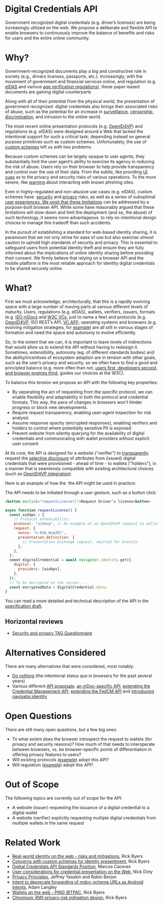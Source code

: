 # Digital Credentials API

Government recognized digital credentials (e.g. driver’s licenses) are being increasingly utilized on the web. We propose a deliberate and flexible API to enable browsers to continuously improve the balance of benefits and risks for users and the entire online community.

# Why?

Government-recognized documents play a big and constructive role in society (e.g., drivers licenses, passports, etc.). Increasingly, with the movement of government and financial services online, and regulation (e.g. [eIDAS](https://en.wikipedia.org/wiki/EIDAS) and various [age verification regulations](https://en.wikipedia.org/wiki/Age_verification_system)), these paper-based documents are gaining digital counterparts

Along with all of their potential from the physical world, the presentation of government recognized  digital credentials also brings their associated risks of abuse, such as the potential for an increase in [surveillance](https://github.com/w3cping/credential-considerations/blob/main/credentials-considerations.md#no-phoning-home), [censorship](https://github.com/w3cping/credential-considerations/blob/main/risks.md#censorship-and-reduction-in-access-to-free-information), [discrimination](https://github.com/w3cping/credential-considerations/blob/main/credentials-considerations.md#free-expression), and intrusion to the online world.

The most recent online presentation protocols (e.g. [OpenID4VP](https://openid.github.io/OpenID4VP/openid-4-verifiable-presentations-wg-draft.html)) and regulations (e.g. eIDAS) were designed around a Web that lacked the intentional support for such a critical task; depending instead on general purpose primitives such as custom schemes. Unfortunately, the use of [custom schemes](https://github.com/WICG/digital-identities/blob/main/custom-schemes.md#concerns-with-custom-schemes-for-identity-presentment) left us with two problems:

Because custom schemes can be largely opaque to user agents, they substantially limit the user agent’s ability to exercise its agency in reducing the risk of abuse. Users rely on their browser to help provide transparency and control over the use of their data. From the subtle, like providing [UI](https://chromium.googlesource.com/chromium/src/+/HEAD/docs/security/url_display_guidelines/url_display_guidelines.md) [cues](https://blog.chromium.org/2023/05/an-update-on-lock-icon.html) as to the privacy and security risks of various operations. To the more severe, like [warning](https://blog.google/products/chrome/google-chrome-safe-browsing-real-time/) about interacting with known phishing sites.

Even in highly-regulated and non-abusive use cases (e.g. eIDAS), custom schemes have  [security](https://github.com/WICG/digital-identities/blob/main/custom-schemes.md#can-wallets-limit-requests-to-secure-contexts) and [privacy](https://github.com/WICG/digital-identities/blob/main/custom-schemes.md#what-are-the-privacy-implications-of-a-wallet-accepting-custom-schemes) risks, as well as a series of suboptimal [user experiences. We posit that these limitations](https://github.com/WICG/digital-identities/blob/main/custom-schemes.md#user-experience-concerns) can be addressed by a purpose-built browser API. While some have reasonably argued that these limitations will slow-down and limit the deployment (and so, the abuse) of such technology, it seems more advantageous  to rely on intentional design choices to manage this tradeoff than such accidents. 

In the pursuit of establishing a standard for web-based identity sharing, it is paramount that we not only strive for ease of use but also exercise utmost caution to uphold high standards of security and privacy. This is essential to safeguard users from potential identity theft and ensure they are fully informed about the implications of online identity sharing before providing their consent. We firmly believe that relying on a browser API and the mobile platform is the most reliable approach for identity digital credentials to be shared securely online.


# What?

First we must acknowledge, architecturally, that this is a rapidly evolving space with a large number of moving parts at various different levels of maturity. Users, regulations (e.g. eIDAS), wallets, verifiers, issuers, formats (e.g. [ISO mDocs](https://www.iso.org/obp/ui/en/#iso:std:iso-iec:18013:-5:ed-1:v1:en) and [W3C VCs](https://verifiablecredentials.dev/), just to name a few) and protocols (e.g. [OpenID4VP](https://openid.github.io/OpenID4VP/openid-4-verifiable-presentations-wg-draft.html), ISO REST’s API, [VC API](https://github.com/w3c-ccg/vc-api)), operating systems and browsers (e.g. evolving mitigation strategies, for [example](https://docs.google.com/document/d/1L68tmNXCQXucsCV8eS8CBd_F9FZ6TNwKNOaFkA8RfwI/edit#heading=h.8gq5f7p3it8q)) are all still in various stages of formation and need the space and autonomy to evolve efficiently.

So, to the extent that we can, it is important to leave levels of indirections that would allow us to extend the API without having to redesign it. Sometimes, extensibility, autonomy (eg. of different standards bodies) and the ability/incentives of ecosystem adoption are in tension with other goals, such as the user’s privacy and security, so we often have to find a good and principled balance (e.g. more often than not, [users first, developers second, and browser engines third](https://www.w3.org/TR/design-principles/#priority-of-constituencies), guides our choices at the W3C). 

To balance this tension we propose an API with the following key properties:

- By separating the act of requesting from the specific protocol, we can enable flexibility and adaptability in both the protocol and credential formats. This way, the pace of changes in browsers won't hinder progress or block new developments.
- Require request transparency, enabling user-agent inspection for risk analysis
- Assume response opacity (encrypted responses), enabling verifiers and holders to control where potentially sensitive PII is exposed
- Prevent website from silently querying for the availability of digital credentials and communicating with wallet providers without explicit user consent 

At its core, the API is designed for a website ("verifier") to [transparently](https://github.com/w3cping/credential-considerations/blob/main/credentials-considerations.md#in-context-explanations) request the [selective disclosure](https://github.com/w3cping/credential-considerations/blob/main/credentials-considerations.md#selective-disclosure) of attributes from (issued) digital credentials that were provisioned - ahead of time - to wallets ("holders"), in a manner that is seamlessly compatible with existing architectural choices (such as [OpenID4VP integration](https://github.com/openid/OpenID4VP/issues/125)).

Here is an example of how the  the API might be used in practice:

The API needs to be initiated through a user gesture, such as a button click:

```html
<button onclick="requestLicense()">Request Driver's license<button>
```


```javascript
async function requestLicense() {
  const oid4pv = {
    // Protocol extensibility:
    protocol: "oid4vp", // An example of an OpenID4VP request to wallets. // Based on https://github.com/openid/OpenID4VP/issues/125
    request: {
      nonce: "n-0S6_WzA2Mj",
      presentation_definition: {
        // Presentation Exchange request, omitted for brevity
      },
    },
  };
  const digitalCredential = await navigator.identity.get({
    digital: {
      providers: [oid4pv],
    },
  });
  // To be decrypted on the server...
  const encryptedData = digitalCredential.data;
}
```

You can read a more detailed and technical description of the API in the [specification draft](https://wicg.github.io/digital-identities/).

## Horizontal reviews

* [Security and privacy TAG Questionnaire](horizontal-reviews/security-privacy.md)

# Alternatives Considered

There are many alternatives that were considered, most notably:

- [Do nothing](https://github.com/w3cping/credential-considerations/blob/main/risks.md#the-consequences-of-a-failure-to-act-are-as-valid-as-those-of-acting) (the intentional status quo in browsers for the past several years)
- Various different [API proposals](https://github.com/WICG/digital-identities/tree/main/proposals): [an mDoc-specific API](https://github.com/WICG/digital-identities/blob/main/proposals/mobile-document-request-api-proposal.md), [extending the Credential Management API](https://github.com/WICG/digital-identities/blob/main/proposals/digital-credential-proposal.md), [extending the FedCM API](https://github.com/WICG/digital-identities/blob/main/proposals/identity-credential-proposal.md) and [introducing navigator.identity](https://github.com/WICG/digital-identities/blob/main/proposals/navigator-identity-proposal.md)

# Open Questions

There are still many open questions, but a few big ones:

- To what extent does the browser introspect the request to wallets (for privacy and security reasons)? How much of that needs to interoperate between browsers, vs. be browser-specific points of differentiation in offering privacy features to users?
- Will existing protocols ([example](https://github.com/openid/OpenID4VP/issues/125)) adopt this API?
- Will regulation ([example](https://digital-strategy.ec.europa.eu/en/library/european-digital-identity-architecture-and-reference-framework-outline)) adopt this API?

# Out of Scope

The following topics are currently out of scope for the API:

- A website (issuer) requesting the issuance of a digital credential to a digital wallet
- A website (verifier) explicitly requesting multiple digital credentials from multiple wallets in the same request

# Related Work

- [Real-world identity on the web - risks and mitigations](https://github.com/w3cping/credential-considerations/blob/main/risks.md#the-consequences-of-a-failure-to-act-are-as-valid-as-those-of-acting), Rick Byers
- [Concerns with custom schemes for identity presentment](https://github.com/WICG/digital-identities/blob/main/custom-schemes.md), Rick Byers
- [Digital Credentials API Standards Position](https://github.com/WebKit/standards-positions/issues/332#issuecomment-2019400609), Marcos Caceres
- [User considerations for credential presentation on the Web](https://github.com/w3cping/credential-considerations/blob/main/credentials-considerations.md), Nick Doty
- [Privacy Principles](https://w3ctag.github.io/privacy-principles/#identity), Jeffrey Yasskin and Robin Berjon
- [Intent to deprecate forwarding of mdoc-scheme URLs as Android Intents](https://groups.google.com/a/chromium.org/g/blink-dev/c/wcCrcMTELS0/m/ZSPxAT0LAgAJ), Adam Langley
- [Wallets on the web - PING @TPAC](https://docs.google.com/presentation/d/1Z7blMTME1tAQAdO-Wr42oVNN3CRIbklASjbJdB1JYOc/edit?resourcekey=0-ockU2NbemVbLEeF94-peNA#slide=id.p), Rick Byers
- [Chromium: RWI privacy risk mitigation design](https://docs.google.com/document/d/1L68tmNXCQXucsCV8eS8CBd_F9FZ6TNwKNOaFkA8RfwI/edit#heading=h.8gq5f7p3it8q), Rick Byers
